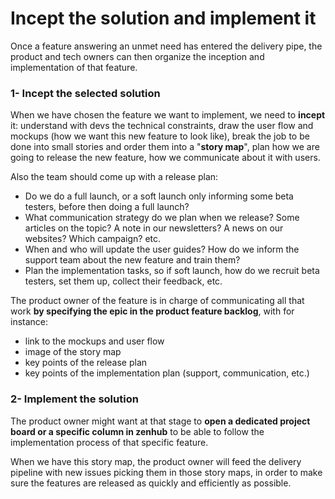 # Incept the solution and implement it

Once a feature answering an unmet need has entered the delivery pipe, the product and tech owners can then organize the inception and implementation of that feature.

### 1- Incept the selected solution

When we have chosen the feature we want to implement, we need to **incept** it: understand with devs the technical constraints, draw the user flow and mockups \(how we want this new feature to look like\), break the job to be done into small stories and order them into a "**story map**", plan how we are going to release the new feature, how we communicate about it with users.

Also the team should come up with a release plan:   
- Do we do a full launch, or a soft launch only informing some beta testers, before then doing a full launch?   
- What communication strategy do we plan when we release? Some articles on the topic? A note in our newsletters? A news on our websites? Which campaign? etc.   
- When and who will update the user guides? How do we inform the support team about the new feature and train them?   
- Plan the implementation tasks, so if soft launch, how do we recruit beta testers, set them up, collect their feedback, etc.

The product owner of the feature is in charge of communicating all that work **by specifying the epic in the product feature backlog**, with for instance:   
- link to the mockups and user flow   
- image of the story map   
- key points of the release plan   
- key points of the implementation plan \(support, communication, etc.\)

### 2- Implement the solution

The product owner might want at that stage to **open a dedicated project board or a specific column in zenhub** to be able to follow the implementation process of that specific feature.

When we have this story map, the product owner will feed the delivery pipeline with new issues picking them in those story maps, in order to make sure the features are released as quickly and efficiently as possible.

### 

